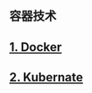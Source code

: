 ## 容器技术



## [1. Docker](./docker-learning/README.MD)



## [2. Kubernate](./k8s-learning/README.MD)